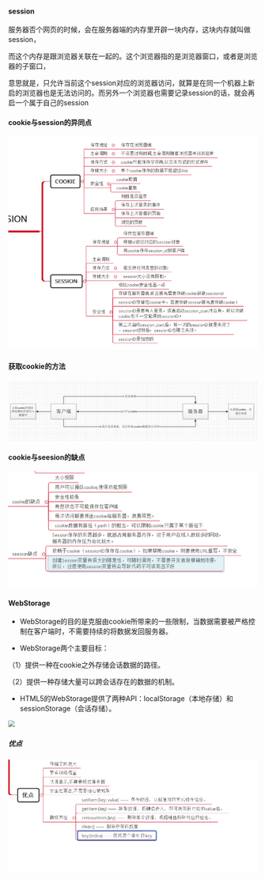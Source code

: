 #### session

服务器否个网页的时候，会在服务器端的内存里开辟一块内存，这块内存就叫做session，

而这个内存是跟浏览器关联在一起的。这个浏览器指的是浏览器窗口，或者是浏览器的子窗口，

意思就是，只允许当前这个session对应的浏览器访问，就算是在同一个机器上新启的浏览器也是无法访问的。而另外一个浏览器也需要记录session的话，就会再启一个属于自己的session



#### cookie与session的异同点

<img src="../resource/cookie与session的异同点.png" style="zoom:80%;" />

#### 获取cookie的方法

![](../resource/获取cookie的方法.png)

#### cookie与seesion的缺点

![](../resource/cookie与seesion的缺点.png)

#### WebStorage

* WebStorage的目的是克服由cookie所带来的一些限制，当数据需要被严格控制在客户端时，不需要持续的将数据发回服务器。

* WebStorage两个主要目标：

（1）提供一种在cookie之外存储会话数据的路径。

（2）提供一种存储大量可以跨会话存在的数据的机制。

* HTML5的WebStorage提供了两种API：localStorage（本地存储）和sessionStorage（会话存储）。

<img src="../resource/localStorage和sessionStorage.png" style="zoom:80%;" />

##### 优点

![](../resource/WebStorage相对于cookie的优点.png)